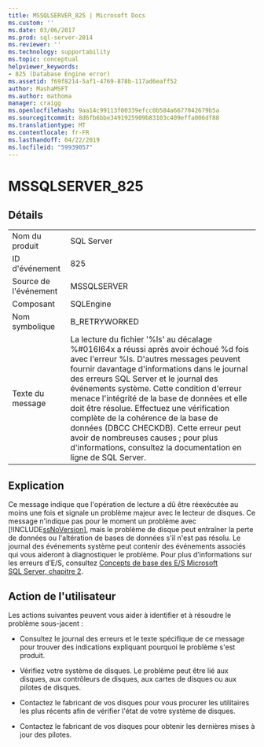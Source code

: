 ```yaml
---
title: MSSQLSERVER_825 | Microsoft Docs
ms.custom: ''
ms.date: 03/06/2017
ms.prod: sql-server-2014
ms.reviewer: ''
ms.technology: supportability
ms.topic: conceptual
helpviewer_keywords:
- 825 (Database Engine error)
ms.assetid: f69f8214-5af1-4769-878b-117ad6eaff52
author: MashaMSFT
ms.author: mathoma
manager: craigg
ms.openlocfilehash: 9aa14c99113f00339efcc0b584a6677042679b5a
ms.sourcegitcommit: 8d6fb6bbe3491925909b83103c409effa006df88
ms.translationtype: MT
ms.contentlocale: fr-FR
ms.lasthandoff: 04/22/2019
ms.locfileid: "59939057"
---
```

# <a name="mssqlserver825"></a>MSSQLSERVER_825
    
## <a name="details"></a>Détails  
  
|||  
|-|-|  
|Nom du produit|SQL Server|  
|ID d'événement|825|  
|Source de l'événement|MSSQLSERVER|  
|Composant|SQLEngine|  
|Nom symbolique|B_RETRYWORKED|  
|Texte du message|La lecture du fichier '%ls' au décalage %#016I64x a réussi après avoir échoué %d fois avec l'erreur %ls. D'autres messages peuvent fournir davantage d'informations dans le journal des erreurs SQL Server et le journal des événements système. Cette condition d'erreur menace l'intégrité de la base de données et elle doit être résolue. Effectuez une vérification complète de la cohérence de la base de données (DBCC CHECKDB). Cette erreur peut avoir de nombreuses causes ; pour plus d'informations, consultez la documentation en ligne de SQL Server.|  
  
## <a name="explanation"></a>Explication  
 Ce message indique que l'opération de lecture a dû être réexécutée au moins une fois et signale un problème majeur avec le lecteur de disques. Ce message n'indique pas pour le moment un problème avec [!INCLUDE[ssNoVersion](../../includes/ssnoversion-md.md)], mais le problème de disque peut entraîner la perte de données ou l'altération de bases de données s'il n'est pas résolu. Le journal des événements système peut contenir des événements associés qui vous aideront à diagnostiquer le problème. Pour plus d’informations sur les erreurs d’E/S, consultez [Concepts de base des E/S Microsoft SQL Server, chapitre 2](/previous-versions/sql/sql-server-2005/administrator/cc917726(v=technet.10)).  
  
## <a name="user-action"></a>Action de l'utilisateur  
 Les actions suivantes peuvent vous aider à identifier et à résoudre le problème sous-jacent :  
  
-   Consultez le journal des erreurs et le texte spécifique de ce message pour trouver des indications expliquant pourquoi le problème s'est produit.  
  
-   Vérifiez votre système de disques. Le problème peut être lié aux disques, aux contrôleurs de disques, aux cartes de disques ou aux pilotes de disques.  
  
-   Contactez le fabricant de vos disques pour vous procurer les utilitaires les plus récents afin de vérifier l'état de votre système de disques.  
  
-   Contactez le fabricant de vos disques pour obtenir les dernières mises à jour des pilotes.  
  
  
